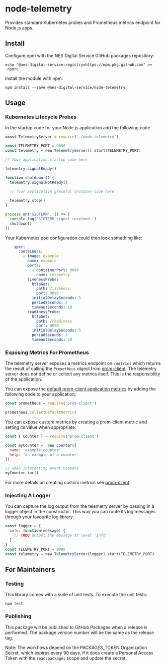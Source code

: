 # node-telemetry
Provides standard Kubernetes probes and Prometheus metrics endpoint for Node.js apps.

## Install

Configure npm with the NES Digital Service GitHub packages repository:

```shell
echo "@nes-digital-service:registry=https://npm.pkg.github.com" >> .npmrc
```

Install the module with npm:

```shell
npm install --save @nes-digital-service/node-telemetry
```

## Usage

### Kubernetes Lifecycle Probes

In the startup code for your Node.js application add the following code

```js
const TelemetryServer = require('./node-telemetry')

const TELEMETRY_PORT = 9090
const telemetry = new TelemetryServer().start(TELEMETRY_PORT)

// Your application startup code here

telemetry.signalReady()

function shutdown () {
  telemetry.signalNotReady()

  // Your application graceful shutdown code here
  
  telemetry.stop()
}

process.on('SIGTERM', () => {
  console.log('SIGTERM signal received.')
  shutdown()
})
```

Your Kubernetes pod configuration could then look something like:

```yaml
    spec:
      containers:
        - image: example
          name: example
          ports:
            - containerPort: 9090
              name: telemetry
          livenessProbe:
            httpGet:
              path: /liveness
              port: 9090
            initialDelaySeconds: 5
            periodSeconds: 3
            timeoutSeconds: 10
          readinessProbe:
            httpGet:
              path: /readiness
              port: 9090
            initialDelaySeconds: 5
            periodSeconds: 3
            timeoutSeconds: 10
```

### Exposing Metrics For Prometheus

The telemetry server exposes a metrics endpoint on `/metrics` which returns the result of calling the `Prometheus` object from
[prom-client](https://github.com/siimon/prom-client).  The telemetry server does not define or collect any metrics itself. This is the responsibility of the
application.

You can expose the [default prom-client application metrics](https://github.com/siimon/prom-client/blob/master/lib/defaultMetrics.js) by adding the following
code to your application:

```js
const prometheus = require('prom-client')

prometheus.collectDefaultMetrics
```

You can expose custom metrics by creating a prom-client metric and setting its value when appropriate:

```js
const { Counter } = require('prom-client')

const myCounter =  new Counter({
  name: 'example_counter',
  help: 'an example of a counter'
})

// when interesting event happens
myCounter.inc()
```

For more details on creating custom metrics see [prom-client](https://github.com/siimon/prom-client).

### Injecting A Logger

You can capture the log output from the telemetry server by passing in a logger object in the constructor.
This way you can route its log messages through your favourite log library.

```js
const logger = {
  info: function(message) {
    // TODO output the message at level 'info'
  }
}
const TELEMETRY_PORT = 9090
const telemetry = new TelemetryServer(logger).start(TELEMETRY_PORT)
```

## For Maintainers

### Testing

This library comes with a suite of unit tests. To execute the unit tests:

```shell
npm test
```

### Publishing

This package will be published to GitHub Packages when a release is performed.
The package version number will be the same as the release tag.

Note: The workflows depend on the PACKAGES_TOKEN Organization Secret, which expires every 90 days, if it does create a Personal Access Token with the
`read:packages` scope and update the secret.